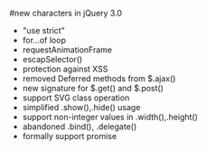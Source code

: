 #new characters in jQuery 3.0 

* "use strict"
* for...of loop
* requestAnimationFrame
* escapSelector()
* protection against XSS
* removed Deferred methods from $.ajax()
* new signature for $.get() and $.post()
* support SVG class operation
* simplified .show(),.hide() usage
* support non-integer values in .width(),.height()
* abandoned .bind(), .delegate()
* formally support promise
